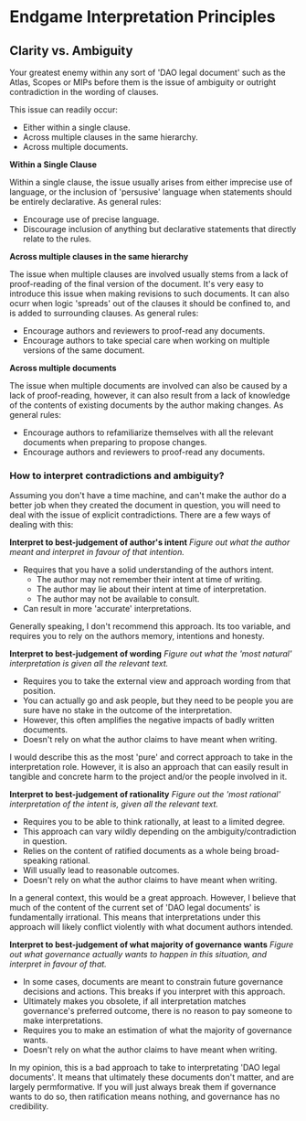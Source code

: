 # Endgame Interpretation Principles

## Clarity vs. Ambiguity

Your greatest enemy within any sort of 'DAO legal document' such as the Atlas, Scopes or MIPs before them is the issue of ambiguity or outright contradiction in the wording of clauses. 

This issue can readily occur:
* Either within a single clause.
* Across multiple clauses in the same hierarchy.
* Across multiple documents.

**Within a Single Clause**

Within a single clause, the issue usually arises from either imprecise use of language, or the inclusion of 'persusive' language when statements should be entirely declarative. As general rules:
* Encourage use of precise language.
* Discourage inclusion of anything but declarative statements that directly relate to the rules. 

**Across multiple clauses in the same hierarchy**

The issue when multiple clauses are involved usually stems from a lack of proof-reading of the final version of the document. It's very easy to introduce this issue when making revisions to such documents. It can also ocurr when logic 'spreads' out of the clauses it should be confined to, and is added to surrounding clauses. As general rules:
* Encourage authors and reviewers to proof-read any documents.
* Encourage authors to take special care when working on multiple versions of the same document. 

**Across multiple documents**

The issue when multiple documents are involved can also be caused by a lack of proof-reading, however, it can also result from a lack of knowledge of the contents of existing documents by the author making changes. As general rules:
* Encourage authors to refamiliarize themselves with all the relevant documents when preparing to propose changes.
* Encourage authors and reviewers to proof-read any documents.

### How to interpret contradictions and ambiguity?

Assuming you don't have a time machine, and can't make the author do a better job when they created the document in question, you will need to deal with the issue of explicit contradictions. There are a few ways of dealing with this:

**Interpret to best-judgement of author's intent**
_Figure out what the author meant and interpret in favour of that intention._

* Requires that you have a solid understanding of the authors intent. 
	* The author may not remember their intent at time of writing.
	* The author may lie about their intent at time of interpretation.
	* The author may not be available to consult.
* Can result in more 'accurate' interpretations. 

Generally speaking, I don't recommend this approach. Its too variable, and requires you to rely on the authors memory, intentions and honesty. 

**Interpret to best-judgement of wording**
_Figure out what the 'most natural' interpretation is given all the relevant text._

* Requires you to take the external view and approach wording from that position. 
* You can actually go and ask people, but they need to be people you are sure have no stake in the outcome of the interpretation.
* However, this often amplifies the negative impacts of badly written documents. 
* Doesn't rely on what the author claims to have meant when writing.

I would describe this as the most 'pure' and correct approach to take in the interpretation role. However, it is also an approach that can easily result in tangible and concrete harm to the project and/or the people involved in it. 

**Interpret to best-judgement of rationality**
_Figure out the 'most rational' interpretation of the intent is, given all the relevant text._

* Requires you to be able to think rationally, at least to a limited degree.
* This approach can vary wildly depending on the ambiguity/contradiction in question.
* Relies on the content of ratified documents as a whole being broad-speaking rational. 
* Will usually lead to reasonable outcomes.
* Doesn't rely on what the author claims to have meant when writing.

In a general context, this would be a great approach. However, I believe that much of the content of the current set of 'DAO legal documents' is fundamentally irrational. This means that interpretations under this approach will likely conflict violently with what document authors intended. 

**Interpret to best-judgement of what majority of governance wants**
_Figure out what governance actually wants to happen in this situation, and interpret in favour of that._

* In some cases, documents are meant to constrain future governance decisions and actions. This breaks if you interpret with this approach. 
* Ultimately makes you obsolete, if all interpretation matches governance's preferred outcome, there is no reason to pay someone to make interpretations.
* Requires you to make an estimation of what the majority of governance wants.
* Doesn't rely on what the author claims to have meant when writing.

In my opinion, this is a bad approach to take to interpretating 'DAO legal documents'. It means that ultimately these documents don't matter, and are largely permformative. If you will just always break them if governance wants to do so, then ratification means nothing, and governance has no credibility. 




